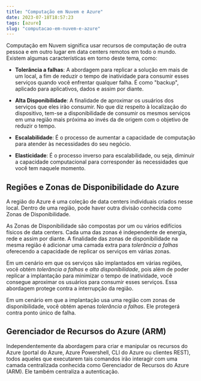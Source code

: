```yaml
---
title: "Computação em Nuvem e Azure"
date: 2023-07-18T18:57:23
tags: [azure]
slug: "computacao-em-nuvem-e-azure"
---
```


Computação em Nuvem significa usar recursos de computação de outra pessoa e em outro lugar em data centers remotos em todo o mundo. Existem algumas características em torno deste tema, como:

- __Tolerância a falhas__: A abordagem para replicar a solução em mais de um local, a fim de reduzir o tempo de inatividade para consumir esses serviços quando você enfrentar qualquer falha. É como "backup", aplicado para aplicativos, dados e assim por diante.

- __Alta Disponibilidade__: A finalidade de aproximar os usuários dos serviços que eles irão consumir. No que diz respeito à localização do dispositivo, tem-se a disponibilidade de consumir os mesmos serviços em uma região mais próxima ao invés da de origem com o objetivo de reduzir o tempo.

- __Escalabilidade__: É o processo de aumentar a capacidade de computação para atender às necessidades do seu negócio.

- __Elasticidade__: É o processo inverso para escalabilidade, ou seja, diminuir a capacidade computacional para corresponder às necessidades que você tem naquele momento.

## Regiões e Zonas de Disponibilidade do Azure

A região do Azure é uma coleção de data centers individuais criados nesse local. Dentro de uma região, pode haver outra divisão conhecida como Zonas de Disponibilidade.

As Zonas de Disponibilidade são compostas por um ou vários edifícios físicos de data centers. Cada uma das zonas é independente de energia, rede e assim por diante. A finalidade das zonas de disponibilidade na mesma região é adicionar uma camada extra para _tolerância a falhas_ oferecendo a capacidade de replicar os serviços em várias zonas.

Em um cenário em que os serviços são implantados em várias regiões, você obtém _tolerância a falhas_ e _alta disponibilidade_, pois além de poder replicar a implantação para minimizar o tempo de inatividade, você consegue aproximar os usuários para consumir esses serviços. Essa abordagem protege contra a interrupção da região.

Em um cenário em que a implantação usa uma região com zonas de disponibilidade, você obtém apenas _tolerância a falhas_. Ele protegerá contra ponto único de falha.

## Gerenciador de Recursos do Azure (ARM)

Independentemente da abordagem para criar e manipular os recursos do Azure (portal do Azure, Azure Powershell, CLI do Azure ou clientes REST), todos aqueles que executarem tais comandos irão interagir com uma camada centralizada conhecida como Gerenciador de Recursos do Azure (ARM). Ele também centraliza a autenticação.
